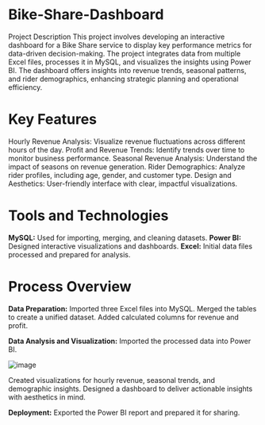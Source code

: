 # Bike-Share-Dashboard
Project Description
This project involves developing an interactive dashboard for a Bike Share service to display key performance metrics for data-driven decision-making. The project integrates data from multiple Excel files, processes it in MySQL, and visualizes the insights using Power BI. The dashboard offers insights into revenue trends, seasonal patterns, and rider demographics, enhancing strategic planning and operational efficiency.

# Key Features
Hourly Revenue Analysis: Visualize revenue fluctuations across different hours of the day.
Profit and Revenue Trends: Identify trends over time to monitor business performance.
Seasonal Revenue Analysis: Understand the impact of seasons on revenue generation.
Rider Demographics: Analyze rider profiles, including age, gender, and customer type.
Design and Aesthetics: User-friendly interface with clear, impactful visualizations.

# Tools and Technologies
**MySQL:** Used for importing, merging, and cleaning datasets.
**Power BI:** Designed interactive visualizations and dashboards.
**Excel:** Initial data files processed and prepared for analysis.

# Process Overview
**Data Preparation:**
Imported three Excel files into MySQL.
Merged the tables to create a unified dataset.
Added calculated columns for revenue and profit.

**Data Analysis and Visualization:**
Imported the processed data into Power BI.

![image](https://github.com/user-attachments/assets/09d79e9a-f571-4d51-a4fe-bd016b2e2f23)

Created visualizations for hourly revenue, seasonal trends, and demographic insights.
Designed a dashboard to deliver actionable insights with aesthetics in mind.

**Deployment:**
Exported the Power BI report and prepared it for sharing.



